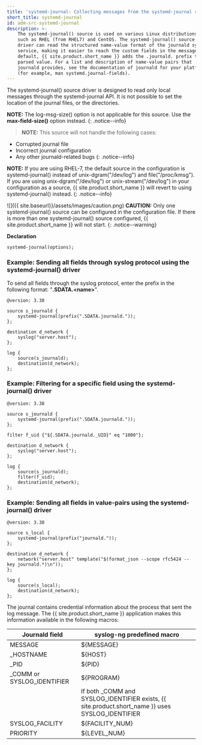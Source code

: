 ```yaml
---
title: 'systemd-journal: Collecting messages from the systemd-journal system log storage'
short_title: systemd-journal
id: adm-src-systemd-journal
description: >-
    The systemd-journal() source is used on various Linux distributions,
    such as RHEL (from RHEL7) and CentOS. The systemd-journal() source
    driver can read the structured name-value format of the journald system
    service, making it easier to reach the custom fields in the message. By
    default, {{ site.product.short_name }} adds the .journald. prefix to the name of every
    parsed value. For a list and description of name-value pairs that
    journald provides, see the documentation of journald for your platform
    (for example, man systemd.journal-fields).
---
```


The systemd-journal() source driver is designed to read only local
messages through the systemd-journal API. It is not possible to set the
location of the journal files, or the directories.

**NOTE:** The log-msg-size() option is not applicable for this source. Use
the **max-field-size()** option instead.
{: .notice--info}

>**NOTE:** This source will not handle the following cases:
>  
- Corrupted journal file
- Incorrect journal configuration
- Any other journald-related bugs
{: .notice--info}

**NOTE:** If you are using RHEL-7, the default source in the configuration
is systemd-journal() instead of unix-dgram(\"/dev/log\") and
file(\"/proc/kmsg\"). If you are using unix-dgram(\"/dev/log\") or
unix-stream(\"/dev/log\") in your configuration as a source, {{ site.product.short_name }} will revert to using systemd-journal() instead.
{: .notice--info}

![]({{ site.baseurl}}/assets/images/caution.png) **CAUTION:**
Only one systemd-journal() source can be configured in the configuration file.
If there is more than one systemd-journal() source configured, {{ site.product.short_name }}
will not start.
{: .notice--warning}

**Declaration**

```config
systemd-journal(options);
```

### Example: Sending all fields through syslog protocol using the systemd-journal() driver

To send all fields through the syslog protocol, enter the prefix in the
following format: "**.SDATA.\<name\>**".

```config
@version: 3.38

source s_journald {
    systemd-journal(prefix(".SDATA.journald."));
};

destination d_network {
    syslog("server.host");
};

log {
    source(s_journald);
    destination(d_network);
};
```

### Example: Filtering for a specific field using the systemd-journal() driver

```config
@version: 3.38

source s_journald {
    systemd-journal(prefix(".SDATA.journald."));
};

filter f_uid {"${.SDATA.journald._UID}" eq "1000"};

destination d_network {
    syslog("server.host");
};

log {
    source(s_journald);
    filter(f_uid);
    destination(d_network);
};
```

### Example: Sending all fields in value-pairs using the systemd-journal() driver

```config
@version: 3.38

source s_local {
    systemd-journal(prefix("journald."));
};

destination d_network {
    network("server.host" template("$(format_json --scope rfc5424 --key journald.*)\n"));
};

log {
    source(s_local);
    destination(d_network);
};
```

The journal contains credential information about the process that sent
the log message. The {{ site.product.short_name }} application makes this information
available in the following macros:

|Journald field| syslog-ng predefined macro|
|---|---|
|  MESSAGE   | ${MESSAGE}|
| _HOSTNAME | ${HOST} |
| _PID    | ${PID}|
| _COMM or SYSLOG_IDENTIFIER|   ${PROGRAM}|
||  If both _COMM and SYSLOG_IDENTIFIER exists, {{ site.product.short_name }} uses SYSLOG_IDENTIFIER|
|SYSLOG_FACILITY  | ${FACILITY_NUM} |
|PRIORITY          | ${LEVEL_NUM} |
